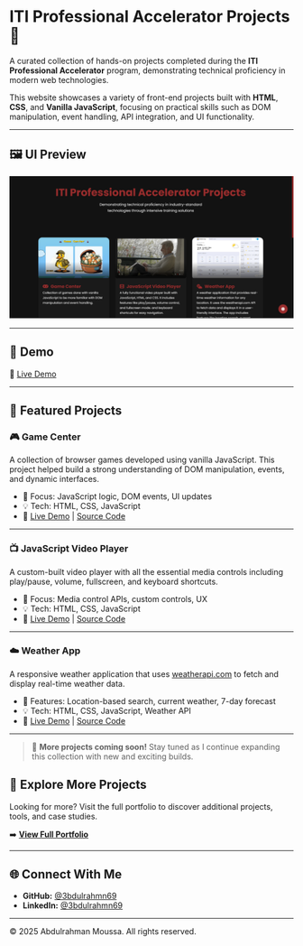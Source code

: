 # ITI Professional Accelerator Projects 🚀

A curated collection of hands-on projects completed during the **ITI Professional Accelerator** program, demonstrating technical proficiency in modern web technologies.

This website showcases a variety of front-end projects built with **HTML**, **CSS**, and **Vanilla JavaScript**, focusing on practical skills such as DOM manipulation, event handling, API integration, and UI functionality.

---

## 🖼️ UI Preview

![UI Preview](./assets/home.png)

---

## 🚀 Demo

🔗 [Live Demo](https://3bdulrahmn69.github.io/iti-projects-zag-branch-r3/)

---

## 🌟 Featured Projects

### 🎮 Game Center

A collection of browser games developed using vanilla JavaScript. This project helped build a strong understanding of DOM manipulation, events, and dynamic interfaces.

- 🧠 Focus: JavaScript logic, DOM events, UI updates
- 💡 Tech: HTML, CSS, JavaScript
- 🔗 [Live Demo](https://3bdulrahmn69.github.io/iti-games-tasks) | [Source Code](https://github.com/3bdulrahmn69/iti-games-tasks)

---

### 📺 JavaScript Video Player

A custom-built video player with all the essential media controls including play/pause, volume, fullscreen, and keyboard shortcuts.

- 🎯 Focus: Media control APIs, custom controls, UX
- 💡 Tech: HTML, CSS, JavaScript
- 🔗 [Live Demo](https://3bdulrahmn69.github.io/js-video-player) | [Source Code](https://github.com/3bdulrahmn69/js-video-player)

---

### ☁️ Weather App

A responsive weather application that uses [weatherapi.com](https://www.weatherapi.com) to fetch and display real-time weather data.

- 📍 Features: Location-based search, current weather, 7-day forecast
- 💡 Tech: HTML, CSS, JavaScript, Weather API
- 🔗 [Live Demo](https://3bdulrahmn69.github.io/weather-app-iti) | [Source Code](https://github.com/3bdulrahmn69/weather-app-iti)

---

> 📌 **More projects coming soon!** Stay tuned as I continue expanding this collection with new and exciting builds.

## 📂 Explore More Projects

Looking for more? Visit the full portfolio to discover additional projects, tools, and case studies.

➡️ **[View Full Portfolio](https://3bdulrahmn.vercel.app/)**

---

## 🌐 Connect With Me

- **GitHub:** [@3bdulrahmn69](https://github.com/3bdulrahmn69)
- **LinkedIn:** [@3bdulrahmn69](https://www.linkedin.com/in/3bdulrahmn69)

---

© 2025 Abdulrahman Moussa. All rights reserved.
